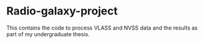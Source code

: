 # Radio-galaxy-project
This contains the code to process VLASS and NVSS data and the results as part of my undergraduate thesis.
